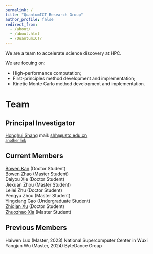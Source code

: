 ```yaml
---
permalink: /
title: "QuantumICT Research Group"
author_profile: false
redirect_from: 
  - /about/
  - /about.html
  - /QuantumICT/
---
```


We are a team to accelerate science discovery at HPC.  

We are focuing on:

- High-performance computation;
- First-principles method development and implementation;
- Kinetic Monte Carlo method development and implementation.

# Team

## Principal Investigator

[Honghui Shang](http://www.hfnl.ustc.edu.cn/detail?id=21014) mail: shh@ustc.edu.cn  
<sub>[another link](https://faculty.ustc.edu.cn/shanghonghui/en/index.htm)</sub>  
   

## Current Members 
[Bowen Kan](/member/bowenkan) (Doctor Student)  
[Bowen Zhao](/member/bowenzhao) (Master Student)  
Daiyou Xie (Doctor Student)  
Jiexuan Zhou (Master Student)  
Leilei Zhu (Doctor Student)  
Pengyu Zhou (Master Student)  
Yingxiang Gao (Undergraduate Student)  
[Zhiqian Xu](/member/zhiqianxu) (Doctor Student)  
[Zhuozhao Xia](https://xiazhuozhao.com) (Master Student)  

## Previous Members
Haiwen Luo (Master, 2023) National Supercomputer Center in Wuxi  
Yangjun Wu (Master, 2024) ByteDance Group

<!-- # Publication
[Our latest publications](/publication/pub_other.html) -->

<!-- [Old version](https://quantumict.github.io/QuantumICT/publication/publications). -->

<!-- # Album
[Our colorful life and memorable moments](/album/index).

# Blog
[Our blogs include tutorials and development logs](/blog/). -->

<!-- # Group Meeting -->
<!-- [Our group meeting records](https://quantumict.github.io/QuantumICT/group_meeting).-->
